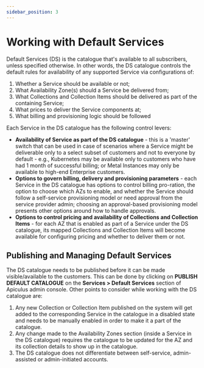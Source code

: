 ```yaml
---
sidebar_position: 3
---
```

# Working with Default Services

Default Services (DS) is the catalogue that's available to all subscribers, unless specified otherwise. In other words, the DS catalogue controls the default rules for availability of any supported Service via configurations of:

1. Whether a Service should be available or not;
2. What Availability Zone(s) should a Service be delivered from;
3. What Collections and Collection Items should be delivered as part of the containing Service;
4. What prices to deliver the Service components at;
5. What billing and provisioning logic should be followed

Each Service in the DS catalogue has the following control levers:

- **Availability of Service as part of the DS catalogue** - this is a 'master' switch that can be used in case of scenarios where a Service might be deliverable only to a select subset of customers and not to everyone by default - e.g., Kubernetes may be available only to customers who have had 1 month of successful billing; or Metal Instances may only be available to high-end Enterprise customers.
- **Options to govern billing, delivery and provisioning parameters** - each Service in the DS catalogue has options to control billing pro-ration, the option to choose which AZs to enable, and whether the Service should follow a self-service provisioning model or need approval from the service provider admin; choosing an approval-based provisioning model presents other options around how to handle approvals.
- **Options to control pricing and availability of Collections and Collection Items** - for each AZ that is enabled as part of a Service under the DS catalogue, its mapped Collections and Collection Items will become available for configuring pricing and whether to deliver them or not.

## Publishing and Managing Default Services

The DS catalogue needs to be published before it can be made visible/available to the customers. This can be done by clicking on **PUBLISH DEFAULT CATALOGUE** on the **Services > Default Services** section of Apiculus admin console. Other points to consider while working with the DS catalogue are:

1. Any new Collection or Collection Item published on the system will get added to the corresponding Service in the catalogue in a disabled state and needs to be manually enabled in order to make it a part of the catalogue.
2. Any change made to the Availability Zones section (inside a Service in the DS catalogue) requires the catalogue to be updated for the AZ and its collection details to show up in the catalogue.
3. The DS catalogue does not differentiate between self-service, admin-assisted or admin-initiated accounts.